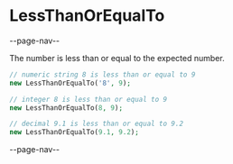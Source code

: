 # LessThanOrEqualTo

--page-nav--

The number is less than or equal to the expected number.

```php
// numeric string 8 is less than or equal to 9
new LessThanOrEqualTo('8', 9);

// integer 8 is less than or equal to 9
new LessThanOrEqualTo(8, 9);

// decimal 9.1 is less than or equal to 9.2
new LessThanOrEqualTo(9.1, 9.2);
```

--page-nav--
